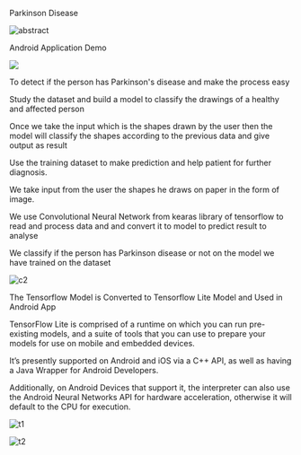 Parkinson Disease

![abstract](https://user-images.githubusercontent.com/37294597/90333932-82049800-dfe7-11ea-8fd9-1b2045599462.png)


Android Application Demo

![](DemoVideogif.gif)


To detect if the person has Parkinson's disease and make the process easy

Study the dataset and build a model to classify the drawings of a healthy and affected person

Once we take the input which is the shapes drawn by the user then the model will classify the shapes according to the previous data and give output as result

Use the training dataset to make prediction and help patient for further diagnosis.

We take input from the user the shapes he draws on paper in the form of image.

We use Convolutional Neural Network from kearas library of  tensorflow to read and process data and and convert it to model to predict result
to analyse

We classify if the person has Parkinson disease or not on the model we have trained on the dataset



![c2](https://user-images.githubusercontent.com/37294597/90333846-c5123b80-dfe6-11ea-862b-4fb6eed97b0d.jpeg)



The Tensorflow Model  is Converted to Tensorflow Lite Model and Used in Android App

 TensorFlow Lite is comprised of a runtime on which you can run pre-existing models, and a suite of tools that you can use to prepare your models for use on mobile and embedded devices.
 
It’s presently supported on Android and iOS via a C++ API, as well as having a Java Wrapper for Android Developers. 

Additionally, on Android Devices that support it, the interpreter can also use the Android Neural Networks API for hardware acceleration, otherwise it will default to the CPU for execution. 



![t1](https://user-images.githubusercontent.com/37294597/90333723-bbd49f00-dfe5-11ea-9d43-ef26fae43f1f.png)





![t2](https://user-images.githubusercontent.com/37294597/90333739-ca22bb00-dfe5-11ea-920a-7caadbe0c554.png)
